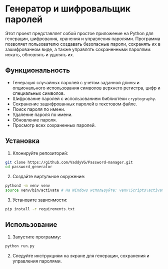 # Генератор и шифровальщик паролей

Этот проект представляет собой простое приложение на Python для генерации, шифрования, хранения и управления паролями. Программа позволяет пользователю создавать безопасные пароли, сохранять их в зашифрованном виде, а также управлять сохраненными паролями: искать, обновлять и удалять их.

## Функциональность

- Генерация случайных паролей с учетом заданной длины и опционального использования символов верхнего регистра, цифр и специальных символов.
- Шифрование паролей с использованием библиотеки `cryptography`.
- Сохранение зашифрованных паролей в текстовом файле.
- Поиск пароля по имени.
- Удаление пароля по имени.
- Обновление пароля.
- Просмотр всех сохраненных паролей.

## Установка

1. Клонируйте репозиторий:
```bash
git clone https://github.com/VaddyVG/Password-manager.git
cd password_generator
```

2. Создайте виртульное окружение:
```bash
python3 -m venv venv
source venv/bin/activate # На Windows используйте: venv\Scripts\activate
```

3. Установите зависимости:
```bash
pip install -r requirements.txt
```

## Использование

1. Запустите программу:
```bash
python run.py
```

2. Следуйте инструкциям на экране для генерации, сохранения и управления паролями.